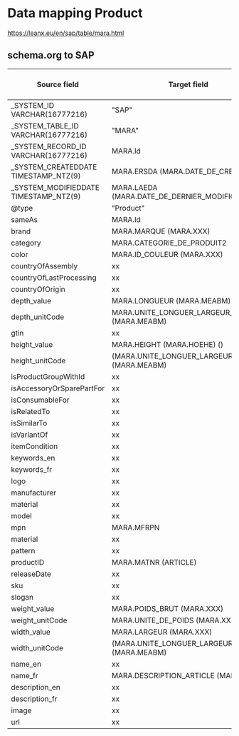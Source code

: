 # Data mapping Product

https://leanx.eu/en/sap/table/mara.html

## schema.org to SAP
|Source field | Target field | Transformation | Reference value mapping | 
|-------------|--------------|----------------|-------------------------|
| _SYSTEM_ID VARCHAR(16777216) | "SAP" |
|	_SYSTEM_TABLE_ID VARCHAR(16777216) | "MARA" |
|	_SYSTEM_RECORD_ID VARCHAR(16777216) | MARA.Id |
|	_SYSTEM_CREATEDDATE TIMESTAMP_NTZ(9) | MARA.ERSDA (MARA.DATE_DE_CREATION)|
|	_SYSTEM_MODIFIEDDATE TIMESTAMP_NTZ(9) | MARA.LAEDA (MARA.DATE_DE_DERNIER_MODIFICATION)|
|@type | "Product" |
|sameAs | MARA.Id |
|brand | MARA.MARQUE (MARA.XXX) | 
|category | MARA.CATEGORIE_DE_PRODUIT2 | 
|color | MARA.ID_COULEUR (MARA.XXX) | 
|countryOfAssembly | xx | 
|countryOfLastProcessing | xx | 
|countryOfOrigin | xx | 
|depth_value | MARA.LONGUEUR (MARA.MEABM) | 
|depth_unitCode |  MARA.UNITE_LONGUER_LARGEUR_HAUTER (MARA.MEABM) | 
|gtin | xx | 
|height_value | MARA.HEIGHT (MARA.HOEHE) () |
|height_unitCode |(MARA.UNITE_LONGUER_LARGEUR_HAUTER (MARA.MEABM)  | 
|isProductGroupWithId | xx | 
|isAccessoryOrSparePartFor | xx | 
|isConsumableFor | xx | 
|isRelatedTo | xx | 
|isSimilarTo | xx | 
|isVariantOf | xx | 
|itemCondition | xx | 
|keywords_en | xx | 
|keywords_fr | xx | 
|logo | xx | 
|manufacturer | xx | 
|material | xx | 
|model | xx | 
|mpn | MARA.MFRPN | 
|material | xx | 
|pattern | xx | 
|productID | MARA.MATNR (ARTICLE)| 
|releaseDate | xx | 
|sku | xx | 
|slogan | xx | 
|weight_value |  MARA.POIDS_BRUT (MARA.XXX) | 
|weight_unitCode |  MARA.UNITE_DE_POIDS (MARA.XXX) | 
|width_value | MARA.LARGEUR (MARA.XXX) | 
|width_unitCode | (MARA.UNITE_LONGUER_LARGEUR_HAUTER (MARA.MEABM) | 
|name_en | xx | 
|name_fr | MARA.DESCRIPTION_ARTICLE (MARA.XXX) | 
|description_en | xx | 
|description_fr | xx | 
|image | xx | 
|url | xx | 






